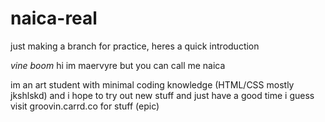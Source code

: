# naica-real
just making a branch for practice, heres a quick introduction

*vine boom*
hi im maervyre but you can call me naica 

im an art student with minimal coding knowledge (HTML/CSS mostly jkshlskd) and i hope to try out new stuff and just have a good time i guess
visit groovin.carrd.co for stuff (epic)
